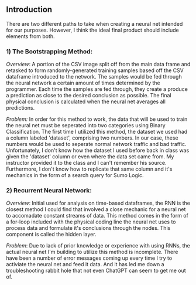 ## Introduction 

There are two different paths to take when creating a neural net intended for our purposes. However, I think the ideal final product should include elements from both. 

### 1) The Bootstrapping Method: 
_Overview_: A portion of the CSV image split off from the main data frame and retasked to form randomly-generated training samples based off the CSV dataframe introduced to the network. The samples would be fed through the neural network a certain amount of times determined by the programmer. Each time the samples are fed through, they create a produce a prediction as close to the desired conclusion as possible. The final physical conclusion is calculated when the neural net averages all predictions.

_Problem:_ In order for this method to work, the data that will be used to train the neural net must be seperated into two categories using Binary Classification. The first time I utilized this method, the dataset we used had a column labeled 'dataset', comprising two numbers. In our case, these numbers would be used to seperate normal network traffic and bad traffic. Unfortunately, I don't know how the dataset I used before back in class was given the 'dataset' column or even where the data set came from. My instructor provided it to the class and I can't remember his source. Furthermore, I don't know how to replicate that same column and it's mechanics in the form of a search query for Sumo Logic. 

### 2) Recurrent Neural Network: 
_Overview_: Initial used for analysis on time-based dataframes, the RNN is the closest method I could find that involved a close mechanic for a neural net to accomadate constant streams of data. This method comes in the form of a for-loop included with the physical coding line the neural net uses to process data and formulate it's conclusions through the nodes. This component is called the hidden layer. 

_Problem_: Due to lack of prior knowledge or experience with using RNNs, the actual neural net I'm building to utilize this method is incomplete. There have been a number of error messages coming up every time I try to activiate the neural net and feed it data. And it has led me down a troubleshooting rabbit hole that not even ChatGPT can seem to get me out of. 
